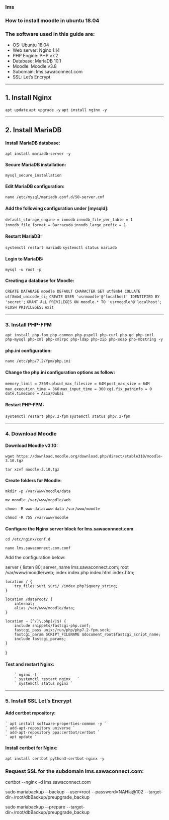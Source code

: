 ### lms

### How to install moodle in ubuntu 18.04

###  The software used in this guide are:

  - OS: Ubuntu 18.04
  - Web server: Nginx 1.14
  - PHP Engine: PHP v7.2
  - Database: MariaDB 10.1
  - Moodle: Moodle v3.8
  - Subomain: lms.sawaconnect.com
  - SSL: Let’s Encrypt

---

## 1. Install Nginx

`apt update`
`apt upgrade -y`
`apt install nginx -y`

---

## 2. Install MariaDB

#### Install MariaDB database:

`apt install mariadb-server -y`

#### Secure MariaDB installation:

`mysql_secure_installation`

#### Edit MariaDB configuration:

`nano /etc/mysql/mariadb.conf.d/50-server.cnf`


#### Add the following configuration under [mysqld]:

  `default_storage_engine = innodb`
  `innodb_file_per_table = 1`
  `innodb_file_format = Barracuda`
  `innodb_large_prefix = 1`

#### Restart MariaDB:

  `systemctl restart mariadb`
  `systemctl status mariadb`

#### Login to MariaDB:

  `mysql -u root -p`

#### Creating a database for Moodle:

  `CREATE DATABASE moodle DEFAULT CHARACTER SET utf8mb4 COLLATE utf8mb4_unicode_ci;`
  `CREATE USER 'usrmoodle'@'localhost' IDENTIFIED BY 'secret';`
  `GRANT ALL PRIVILEGES ON moodle.* TO 'usrmoodle'@'localhost';`
  `FLUSH PRIVILEGES;`
  `exit`

---

### 3. Install PHP-FPM

`apt install php-fpm php-common php-pspell php-curl php-gd php-intl php-mysql php-xml php-xmlrpc php-ldap php-zip php-soap php-mbstring -y`

#### php.ini configuration:

`nano /etc/php/7.2/fpm/php.ini`


#### Change the php.ini configuration options as follow:

  `memory_limit = 256M`
  `upload_max_filesize = 64M`
  `post_max_size = 64M`
  `max_execution_time = 360`
  `max_input_time = 360`
  `cgi.fix_pathinfo = 0`
  `date.timezone = Asia/Dubai`
  
#### Restart PHP-FPM:

  `systemctl restart php7.2-fpm`
  `systemctl status php7.2-fpm`
  
 
---

### 4. Download Moodle

#### Download Moodle v3.10:

  `wget https://download.moodle.org/download.php/direct/stable310/moodle-3.10.tgz`

  `tar xzvf moodle-3.10.tgz`

#### Create folders for Moodle:

  `mkdir -p /var/www/moodle/data`
  
  `mv moodle /var/www/moodle/web`
  
  `chown -R www-data:www-data /var/www/moodle`
  
  `chmod -R 755 /var/www/moodle`

#### Configure the Nginx server block for lms.sawaconnect.com

  `cd /etc/nginx/conf.d`

  `nano lms.sawaconnect.com.conf`	


Add the configuration below:
  
  server {
    listen 80;
    server_name lms.sawaconnect.com;
    root /var/www/moodle/web;
    index index.php index.html index.htm;
 
    location / {
    	try_files $uri $uri/ /index.php?$query_string;       
    }
 
    location /dataroot/ {
    	internal;
    	alias /var/www/moodle/data;
    }
 
    location ~ [^/]\.php(/|$) {
        include snippets/fastcgi-php.conf;
        fastcgi_pass unix:/run/php/php7.2-fpm.sock;
        fastcgi_param SCRIPT_FILENAME $document_root$fastcgi_script_name;
        include fastcgi_params;
    }
 
   }	

#### Test and restart Nginx:
        ` nginx -t `
        ` systemctl restart nginx	`
        ` systemctl status nginx `

---

### 5. Install SSL Let’s Encrypt

#### Add certbot repository:

    ` apt install software-properties-common -y `
    ` add-apt-repository universe `
    ` add-apt-repository ppa:certbot/certbot `
    ` apt update `
 
#### Install certbot for Nginx:
  
  ` apt install certbot python3-certbot-nginx -y `

### Request SSL for the subdomain lms.sawaconnect.com:

certbot --nginx -d lms.sawaconnect.com



sudo mariabackup --backup --user=root --password=NAHla@102 --target-dir=/root/dbBackup/preupgrade_backup

sudo mariabackup --prepare --target-dir=/root/dbBackup/preupgrade_backup

  













